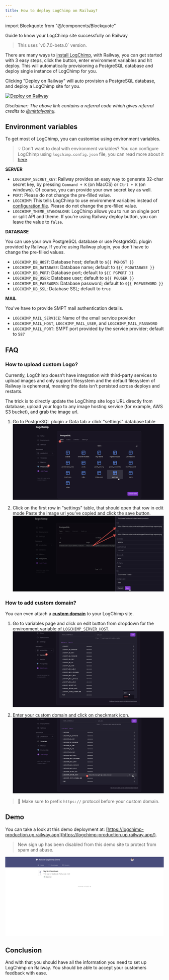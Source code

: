 ```yaml
---
title: How to deploy LogChimp on Railway?
---
```


<!-- components -->

import Blockquote from "@/components/Blockquote"

Guide to know your LogChimp site successfully on Railway

<Blockquote type="alert">
  This uses `v0.7.0-beta.0` version.
</Blockquote>

There are many ways to [install LogChimp](/docs/install), with Railway, you can get started with 3 easy steps, click the button, enter environment variables and hit deploy. This will automatically provisioning a PostgreSQL database and deploy single instance of LogChimp for you.

Clicking "Deploy on Railway" will auto provision a PostgreSQL database, and deploy a LogChimp site for you.

[![Deploy on Railway](https://railway.app/button.svg)](https://railway.app/new/template?template=https%3A%2F%2Fgithub.com%2Flogchimp%2Flogchimp&plugins=postgresql&envs=LOGCHIMP_SECRET_KEY%2CLOGCHIMP_DB_HOST%2CLOGCHIMP_DB_PORT%2CLOGCHIMP_DB_USER%2CLOGCHIMP_DB_PASSWORD%2CLOGCHIMP_DB_DATABASE%2CLOGCHIMP_DB_SSL%2CLOGCHIMP_MAIL_SERVICE%2CLOGCHIMP_MAIL_HOST%2CLOGCHIMP_MAIL_PORT%2CLOGCHIMP_MAIL_USER%2CLOGCHIMP_MAIL_PASSWORD%2CLOGCHIMP_SERVER_HOST%2CLOGCHIMP_THEME_STANDALONE%2CPORT%2CLOGCHIMP&optionalEnvs=LOGCHIMP_DB_PORT&LOGCHIMP_SECRET_KEYDesc=server.secretKey&LOGCHIMP_DB_HOSTDesc=database.host&LOGCHIMP_DB_PORTDesc=database.port&LOGCHIMP_DB_USERDesc=database.user&LOGCHIMP_DB_PASSWORDDesc=database.password&LOGCHIMP_DB_DATABASEDesc=database.name&LOGCHIMP_DB_SSLDesc=database.ssl+%28do+not+change+this+value%29&LOGCHIMP_MAIL_SERVICEDesc=mail.service&LOGCHIMP_MAIL_HOSTDesc=mail.host&LOGCHIMP_MAIL_PORTDesc=mail.port&LOGCHIMP_MAIL_USERDesc=mail.user&LOGCHIMP_MAIL_PASSWORDDesc=mail.password&LOGCHIMP_SERVER_HOSTDesc=server.host+%28do+not+change+this+value+unless+you+know+what+you%27re+doing%29&LOGCHIMP_THEME_STANDALONEDesc=theme.standalone+%28do+not+change+this+value%29&PORTDesc=same+as+server.port+%28do+not+change+this+value%29&LOGCHIMPDesc=tells+LogChimp+to+use+environment+variables&LOGCHIMP_DB_HOSTDefault=%24%7B%7B+PGHOST+%7D%7D&LOGCHIMP_DB_PORTDefault=%24%7B%7B+PGPORT+%7D%7D&LOGCHIMP_DB_USERDefault=%24%7B%7B+PGUSER+%7D%7D&LOGCHIMP_DB_PASSWORDDefault=%24%7B%7B+PGPASSWORD+%7D%7D&LOGCHIMP_DB_DATABASEDefault=%24%7B%7B+PGDATABASE+%7D%7D&LOGCHIMP_DB_SSLDefault=true&LOGCHIMP_MAIL_PORTDefault=587&LOGCHIMP_SERVER_HOSTDefault=%24%7B%7B+RAILWAY_STATIC_URL+%7D%7D&LOGCHIMP_THEME_STANDALONEDefault=false&PORTDefault=8080&LOGCHIMPDefault=1&referralCode=mittalyashu)

_Disclaimer: The above link contains a referral code which gives referral credits to [@mittalyashu](https://github.com/mittalyashu)._

## Environment variables

To get most of LogChimp, you can customise using environment variables.

> 💡 Don't want to deal with environment variables? You can configure LogChimp using `logchimp.config.json` file, you can read more about it [here](/docs/config).

**SERVER**

- `LOGCHIMP_SECRET_KEY`: Railway provides an easy way to generate 32-char secret key, by pressing `Command + K` (on MacOS) or `Ctrl + K` (on windows). Of course, you can provide your own secret key as well.
- `PORT`: Please do not change the pre-filled value.
- `LOGCHIMP`: This tells LogChimp to use environment variables instead of [configuration file](/docs/config). Please do not change the pre-filled value.
- `LOGCHIMP_THEME_STANDALONE`: LogChimp allows you to run on single port or split API and theme. If you're using Railway deploy button, you can leave the value to `false`.

**DATABASE**

You can use your own PostgreSQL database or use PostgreSQL plugin provided by Railway. If you're using Railway plugin, you don't have to change the pre-filled values.

- `LOGCHIMP_DB_HOST`: Database host; default to `${{ PGHOST }}`
- `LOGCHIMP_DB_DATABASE`: Database name; default to `${{ PGDATABASE }}`
- `LOGCHIMP_DB_PORT`: Database port; default to `${{ PGPORT }}`
- `LOGCHIMP_DB_USER`: Database user; default to `${{ PGUSER }}`
- `LOGCHIMP_DB_PASSWORD`: Database password; default to `${{ PGPASSWORD }}`
- `LOGCHIMP_DB_SSL`: Database SSL; default to `true`

**MAIL**

You've have to provide SMPT mail authentication details.

- `LOGCHIMP_MAIL_SERVICE`: Name of the email service provider
- `LOGCHIMP_MAIL_HOST`, `LOGCHIMP_MAIL_USER`, and `LOGCHIMP_MAIL_PASSWORD`
- `LOGCHIMP_MAIL_PORT`: SMPT port provided by the service provider; default to `587`

## FAQ

### How to upload custom Logo?

Currently, LogChimp doesn’t have integration with third-party services to upload images and only support filesystem and the default filesystem of Railway is ephemeral, meaning the data isn’t persisted across deploys and restarts.

The trick is to directly update the LogChimp site logo URL directly from database, upload your logo to any image hosting service (for example, AWS S3 bucket), and grab the image url.

1. Go to PostgreSQL plugin > Data tab > click "settings" database table
   ![Open settings database table from Railway UI](/images/docs/install/railway/settings-database-table.jpg)

2. Click on the first row in "settings" table, that should open that row in edit mode
   Paste the image url you've copied and click the save button.
   ![Change logo URL from settings database table](/images/docs/install/railway/change-logo-url-from-database.jpg)

### How to add custom domain?

You can even attach a **[custom domain](https://docs.railway.app/deployment/custom-domains)** to your LogChimp site.

1. Go to variables page and click on edit button from dropdown for the environment variable of `LOGCHIMP_SERVER_HOST`.
   ![Edit server_host env variable](/images/docs/install/railway/edit-server-host-env.jpg)

2. Enter your custom domain and click on checkmark icon.
   ![change to custom domain](/images/docs/install/railway/change-to-custom-domain.jpg)

> 🚨 Make sure to prefix `https://` protocol before your custom domain.

## Demo

You can take a look at this demo deployment at: [https://logchimp-production.up.railway.app](https://logchimp-production.up.railway.app/).

<Blockquote type="warning">
  New sign up has been disabled from this demo site to protect from spam and abuse.
</Blockquote>

![deployment preview](/images/docs/install/railway/deployment-preview.jpg)

## Conclusion

And with that you should have all the information you need to set up LogChimp on Railway. You should be able to accept your customers feedback with ease.
